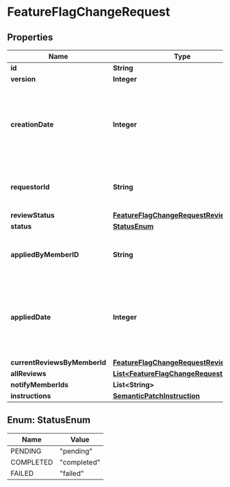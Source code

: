 
# FeatureFlagChangeRequest

## Properties
Name | Type | Description | Notes
------------ | ------------- | ------------- | -------------
**id** | **String** |  |  [optional]
**version** | **Integer** |  |  [optional]
**creationDate** | **Integer** | A unix epoch time in milliseconds specifying the date the change request was requested |  [optional]
**requestorId** | **String** | The id of the member that requested the change |  [optional]
**reviewStatus** | [**FeatureFlagChangeRequestReviewStatus**](FeatureFlagChangeRequestReviewStatus.md) |  |  [optional]
**status** | [**StatusEnum**](#StatusEnum) | | Name     | Description | | --------:| ----------- | | pending  | the feature flag change request has not been applied yet | | completed| the feature flag change request has been applied successfully | | failed   | the feature flag change request has been applied but the changes were not applied successfully |  |  [optional]
**appliedByMemberID** | **String** | The id of the member that applied the change request |  [optional]
**appliedDate** | **Integer** | A unix epoch time in milliseconds specifying the date the change request was applied |  [optional]
**currentReviewsByMemberId** | [**FeatureFlagChangeRequestReview**](FeatureFlagChangeRequestReview.md) |  |  [optional]
**allReviews** | [**List&lt;FeatureFlagChangeRequestReview&gt;**](FeatureFlagChangeRequestReview.md) |  |  [optional]
**notifyMemberIds** | **List&lt;String&gt;** |  |  [optional]
**instructions** | [**SemanticPatchInstruction**](SemanticPatchInstruction.md) |  |  [optional]


<a name="StatusEnum"></a>
## Enum: StatusEnum
Name | Value
---- | -----
PENDING | &quot;pending&quot;
COMPLETED | &quot;completed&quot;
FAILED | &quot;failed&quot;



